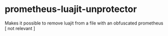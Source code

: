 # prometheus-luajit-unprotector
Makes it possible to remove luajit from a file with an obfuscated prometheus [ not relevant ]
